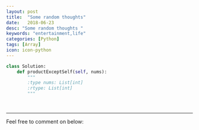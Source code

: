 ```yaml
---
layout: post
title:  "Some random thoughts"
date:   2018-06-23
desc: "Some random thoughts "
keywords: "entertainment,life"
categories: [Python]
tags: [Array]
icon: icon-python
---
```


```python
class Solution:
    def productExceptSelf(self, nums):
        """
        :type nums: List[int]
        :rtype: List[int]
        """
        
        
```

---

Feel free to comment on below: